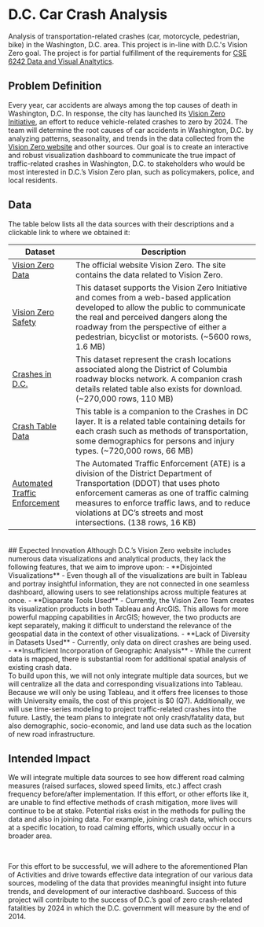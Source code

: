 # D.C. Car Crash Analysis
Analysis of transportation-related crashes (car, motorcycle, pedestrian, bike) in the Washington, D.C. area.
This project is in-line with D.C.'s Vision Zero goal. The project is for partial fulfillment of the requirements for [CSE 6242 Data and Visual Analtytics](https://omscs.gatech.edu/cse-6242-data-visual-analytics).
<br>
## Problem Definition
Every year, car accidents are always among the top causes of death in Washington, D.C. In response, the city has launched its [Vision Zero Initiative](https://ddot.dc.gov/page/vision-zero-initiative), an effort to reduce vehicle-related crashes to zero by 2024. The team will determine the root causes of car accidents in Washington, D.C. by analyzing patterns, seasonality, and trends in the data collected from the [Vision Zero website](https://www.dcvisionzero.com/maps-data) and other sources. Our goal is to create an interactive and robust visualization dashboard to communicate the true impact of traffic-related crashes in Washington, D.C. to stakeholders who would be most interested in D.C.’s Vision Zero plan, such as policymakers, police, and local residents.
<br>

## Data
The table below lists all the data sources with their descriptions and a clickable link to where we obtained it:

| Dataset       | Description |
| ------------- | ------------- |
|[Vision Zero Data](https://www.dcvisionzero.com/maps-data)| The official website Vision Zero. The site contains the data related to Vision Zero.  |
| [Vision Zero Safety](https://opendata.dc.gov/datasets/DCGIS::vision-zero-safety/explore?location=38.911736%2C-77.034535%2C12.25)  | This dataset supports the Vision Zero Initiative and comes from a web-based application developed to allow the public to communicate the real and perceived dangers along the roadway from the perspective of either a pedestrian, bicyclist or motorists. (~5600 rows, 1.6 MB)|
|[Crashes in D.C.](https://opendata.dc.gov/datasets/crashes-in-dc/explore?location=38.893689%2C-77.019147%2C12.00&showTable=true)|This dataset represent the crash locations associated along the District of Columbia roadway blocks network. A companion crash details related table also exists for download. (~270,000 rows, 110 MB)|
|[Crash Table Data](https://opendata.dc.gov/datasets/DCGIS::crash-details-table/explore)|This table is a companion to the Crashes in DC layer. It is a related table containing details for each crash such as methods of transportation, some demographics for persons and injury types. (~720,000 rows, 66 MB)|
|[Automated Traffic Enforcement](https://opendata.dc.gov/datasets/automated-traffic-enforcement/explore?location=38.894716%2C-76.562079%2C10.57)|The Automated Traffic Enforcement (ATE) is a division of the District Department of Transportation (DDOT) that uses photo enforcement cameras as one of traffic calming measures to enforce traffic laws, and to reduce violations at DC’s streets and most intersections. (138 rows, 16 KB)| 

<br>
## Expected Innovation
Although D.C.’s Vision Zero website includes numerous data visualizations and analytical products, they
lack the following features, that we aim to improve upon:
- **Disjointed Visualizations** - Even though all of the visualizations are built in Tableau and portray
insightful information, they are not connected in one seamless dashboard, allowing users to see
relationships across multiple features at once.
- **Disparate Tools Used** - Currently, the Vision Zero Team creates its visualization products in both
Tableau and ArcGIS. This allows for more powerful mapping capabilities in ArcGIS; however, the
two products are kept separately, making it difficult to understand the relevance of the
geospatial data in the context of other visualizations.
- **Lack of Diversity in Datasets Used** -  Currently, only data on direct crashes are being used.
- **Insufficient Incorporation of Geographic Analysis** - While the current data is mapped, there is
substantial room for additional spatial analysis of existing crash data.
<br>
To build upon this, we will not only integrate multiple data sources, but we will centralize all the data and corresponding visualizations into Tableau. Because we will only be using Tableau, and it offers free licenses to those with University emails, the cost of this project is $0 (Q7). Additionally, we will use time-series modeling to project traffic-related crashes into the future. Lastly, the team plans to integrate not only crash/fatality data, but also demographic, socio-economic, and land use data such as the location of new road infrastructure.
<br>

## Intended Impact
We will integrate multiple data sources to see how different road calming measures (raised surfaces, slowed speed limits, etc.) affect crash frequency before/after implementation. If this effort, or other efforts like it, are unable to find effective methods of crash mitigation, more lives will continue to be at stake. Potential risks exist in the methods for pulling the data and also in joining data. For example, joining crash data, which occurs at a specific location, to road calming efforts, which usually occur in a broader area. 

<br>

For this effort to be successful, we will adhere to the aforementioned Plan of Activities and drive towards effective data integration of our various data sources, modeling of the data that provides meaningful insight into future trends, and development of our interactive dashboard. Success of this project will contribute to the success of D.C.’s goal of zero crash-related fatalities by 2024 in which the D.C. government will measure by the end of 2014.
